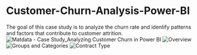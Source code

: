 # Customer-Churn-Analysis-Power-BI
The goal of this case study is to analyze the churn rate and identify patterns and factors that contribute to customer attrition.
![Matdata - Case Study_Analyzing Customer Churn in Power BI](https://github.com/user-attachments/assets/f7d301ba-2f82-4330-a817-9a43027a7a90)
![Overview](https://github.com/user-attachments/assets/06a02e87-1cec-4629-8a97-8658c968f322)
![Groups and Categories](https://github.com/user-attachments/assets/c718ca4c-690d-497c-9ff0-8ee06702a850)
![Contract Type](https://github.com/user-attachments/assets/a14d50eb-6664-4a6c-9281-15dbafe313c5)
